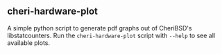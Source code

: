 cheri-hardware-plot
-------------------

A simple python script to generate pdf graphs out of CheriBSD's libstatcounters.
Run the `cheri-hardware-plot` script with `--help` to see all available plots.
